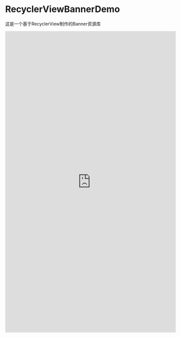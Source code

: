 # RecyclerViewBannerDemo
这是一个基于RecyclerView制作的Banner资源库

<iframe
    height=960
    width=544
    src="https://raw.githubusercontent.com/Mr-XiaoLiang/RecyclerViewBannerDemo/master/video/DDA78C71373CF3026D28C14A9B12059D.mp4"
    frameborder=0
    allowfullscreen>
</iframe>